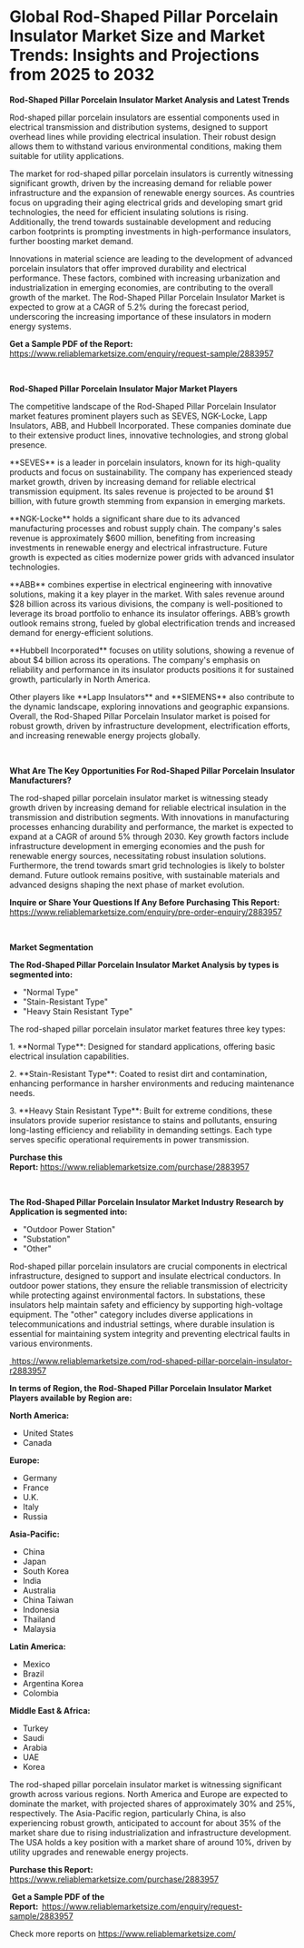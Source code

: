 <p><h1>Global Rod-Shaped Pillar Porcelain Insulator Market Size and Market Trends: Insights and Projections from 2025 to 2032</h1></p><p><strong>Rod-Shaped Pillar Porcelain Insulator Market Analysis and Latest Trends</strong></p>
<p><p>Rod-shaped pillar porcelain insulators are essential components used in electrical transmission and distribution systems, designed to support overhead lines while providing electrical insulation. Their robust design allows them to withstand various environmental conditions, making them suitable for utility applications.</p><p>The market for rod-shaped pillar porcelain insulators is currently witnessing significant growth, driven by the increasing demand for reliable power infrastructure and the expansion of renewable energy sources. As countries focus on upgrading their aging electrical grids and developing smart grid technologies, the need for efficient insulating solutions is rising. Additionally, the trend towards sustainable development and reducing carbon footprints is prompting investments in high-performance insulators, further boosting market demand.</p><p>Innovations in material science are leading to the development of advanced porcelain insulators that offer improved durability and electrical performance. These factors, combined with increasing urbanization and industrialization in emerging economies, are contributing to the overall growth of the market. The Rod-Shaped Pillar Porcelain Insulator Market is expected to grow at a CAGR of 5.2% during the forecast period, underscoring the increasing importance of these insulators in modern energy systems.</p></p>
<p><strong>Get a Sample PDF of the Report:&nbsp;</strong> <a href="https://www.reliablemarketsize.com/enquiry/request-sample/2883957?utm_campaign=2628&utm_medium=2&utm_source=Github&utm_content=ia&utm_term=13032025&utm_id=rod-shaped-pillar-porcelain-insulator">https://www.reliablemarketsize.com/enquiry/request-sample/2883957</a></p>
<p>&nbsp;</p>
<p><strong>Rod-Shaped Pillar Porcelain Insulator Major Market Players</strong></p>
<p><p>The competitive landscape of the Rod-Shaped Pillar Porcelain Insulator market features prominent players such as SEVES, NGK-Locke, Lapp Insulators, ABB, and Hubbell Incorporated. These companies dominate due to their extensive product lines, innovative technologies, and strong global presence.</p><p>**SEVES** is a leader in porcelain insulators, known for its high-quality products and focus on sustainability. The company has experienced steady market growth, driven by increasing demand for reliable electrical transmission equipment. Its sales revenue is projected to be around $1 billion, with future growth stemming from expansion in emerging markets.</p><p>**NGK-Locke** holds a significant share due to its advanced manufacturing processes and robust supply chain. The company's sales revenue is approximately $600 million, benefiting from increasing investments in renewable energy and electrical infrastructure. Future growth is expected as cities modernize power grids with advanced insulator technologies.</p><p>**ABB** combines expertise in electrical engineering with innovative solutions, making it a key player in the market. With sales revenue around $28 billion across its various divisions, the company is well-positioned to leverage its broad portfolio to enhance its insulator offerings. ABB’s growth outlook remains strong, fueled by global electrification trends and increased demand for energy-efficient solutions.</p><p>**Hubbell Incorporated** focuses on utility solutions, showing a revenue of about $4 billion across its operations. The company's emphasis on reliability and performance in its insulator products positions it for sustained growth, particularly in North America.</p><p>Other players like **Lapp Insulators** and **SIEMENS** also contribute to the dynamic landscape, exploring innovations and geographic expansions. Overall, the Rod-Shaped Pillar Porcelain Insulator market is poised for robust growth, driven by infrastructure development, electrification efforts, and increasing renewable energy projects globally.</p></p>
<p>&nbsp;</p>
<p><strong>What Are The Key Opportunities For Rod-Shaped Pillar Porcelain Insulator Manufacturers?</strong></p>
<p><p>The rod-shaped pillar porcelain insulator market is witnessing steady growth driven by increasing demand for reliable electrical insulation in the transmission and distribution segments. With innovations in manufacturing processes enhancing durability and performance, the market is expected to expand at a CAGR of around 5% through 2030. Key growth factors include infrastructure development in emerging economies and the push for renewable energy sources, necessitating robust insulation solutions. Furthermore, the trend towards smart grid technologies is likely to bolster demand. Future outlook remains positive, with sustainable materials and advanced designs shaping the next phase of market evolution.</p></p>
<p><strong>Inquire or Share Your Questions If Any Before Purchasing This Report:</strong> <a href="https://www.reliablemarketsize.com/enquiry/pre-order-enquiry/2883957?utm_campaign=2628&utm_medium=2&utm_source=Github&utm_content=ia&utm_term=13032025&utm_id=rod-shaped-pillar-porcelain-insulator">https://www.reliablemarketsize.com/enquiry/pre-order-enquiry/2883957</a></p>
<p>&nbsp;</p>
<p><strong>Market Segmentation</strong></p>
<p><strong>The Rod-Shaped Pillar Porcelain Insulator Market Analysis by types is segmented into:</strong></p>
<p><ul><li>"Normal Type"</li><li>"Stain-Resistant Type"</li><li>"Heavy Stain Resistant Type"</li></ul></p>
<p><p>The rod-shaped pillar porcelain insulator market features three key types: </p><p>1. **Normal Type**: Designed for standard applications, offering basic electrical insulation capabilities.</p><p>2. **Stain-Resistant Type**: Coated to resist dirt and contamination, enhancing performance in harsher environments and reducing maintenance needs.</p><p>3. **Heavy Stain Resistant Type**: Built for extreme conditions, these insulators provide superior resistance to stains and pollutants, ensuring long-lasting efficiency and reliability in demanding settings. Each type serves specific operational requirements in power transmission.</p></p>
<p><strong>Purchase this Report:&nbsp;</strong><a href="https://www.reliablemarketsize.com/purchase/2883957?utm_campaign=2628&utm_medium=2&utm_source=Github&utm_content=ia&utm_term=13032025&utm_id=rod-shaped-pillar-porcelain-insulator">https://www.reliablemarketsize.com/purchase/2883957</a></p>
<p>&nbsp;</p>
<p><strong>The Rod-Shaped Pillar Porcelain Insulator Market Industry Research by Application is segmented into:</strong></p>
<p><ul><li>"Outdoor Power Station"</li><li>"Substation"</li><li>"Other"</li></ul></p>
<p><p>Rod-shaped pillar porcelain insulators are crucial components in electrical infrastructure, designed to support and insulate electrical conductors. In outdoor power stations, they ensure the reliable transmission of electricity while protecting against environmental factors. In substations, these insulators help maintain safety and efficiency by supporting high-voltage equipment. The "other" category includes diverse applications in telecommunications and industrial settings, where durable insulation is essential for maintaining system integrity and preventing electrical faults in various environments.</p></p>
<p><a href="https://www.reliablemarketsize.com/rod-shaped-pillar-porcelain-insulator-r2883957?utm_campaign=2628&utm_medium=2&utm_source=Github&utm_content=ia&utm_term=13032025&utm_id=rod-shaped-pillar-porcelain-insulator">&nbsp;https://www.reliablemarketsize.com/rod-shaped-pillar-porcelain-insulator-r2883957</a></p>
<p><strong>In terms of Region, the Rod-Shaped Pillar Porcelain Insulator Market Players available by Region are:</strong></p>
<p>
    <p> <strong> North America: </strong>
        <ul>
            <li>United States</li>
            <li>Canada</li>
        </ul>
        </p> 
    <p> <strong> Europe: </strong>
        <ul>
            <li>Germany</li>
            <li>France</li>
            <li>U.K.</li>
            <li>Italy</li>
            <li>Russia</li>
        </ul>
        </p> 
    <p> <strong> Asia-Pacific: </strong>
        <ul>
            <li>China</li>
            <li>Japan</li>
            <li>South Korea</li>
            <li>India</li>
            <li>Australia</li>
            <li>China Taiwan</li>
            <li>Indonesia</li>
            <li>Thailand</li>
            <li>Malaysia</li>
        </ul>
        </p> 
    <p> <strong> Latin America: </strong>
        <ul>
            <li>Mexico</li>
            <li>Brazil</li>
            <li>Argentina Korea</li>
            <li>Colombia</li>
        </ul>
        </p> 
    <p> <strong> Middle East & Africa: </strong>
        <ul>
            <li>Turkey</li>
            <li>Saudi</li>
            <li>Arabia</li>
            <li>UAE</li>
            <li>Korea</li>
        </ul>
    </p>
    </p>
<p><p>The rod-shaped pillar porcelain insulator market is witnessing significant growth across various regions. North America and Europe are expected to dominate the market, with projected shares of approximately 30% and 25%, respectively. The Asia-Pacific region, particularly China, is also experiencing robust growth, anticipated to account for about 35% of the market share due to rising industrialization and infrastructure development. The USA holds a key position with a market share of around 10%, driven by utility upgrades and renewable energy projects.</p></p>
<p><strong>Purchase this Report: </strong><a href="https://www.reliablemarketsize.com/purchase/2883957?utm_campaign=2628&utm_medium=2&utm_source=Github&utm_content=ia&utm_term=13032025&utm_id=rod-shaped-pillar-porcelain-insulator">https://www.reliablemarketsize.com/purchase/2883957</a></p>
<p>&nbsp;<strong>Get a Sample PDF of the Report:&nbsp;&nbsp;</strong><a href="https://www.reliablemarketsize.com/enquiry/request-sample/2883957?utm_campaign=2628&utm_medium=2&utm_source=Github&utm_content=ia&utm_term=13032025&utm_id=rod-shaped-pillar-porcelain-insulator">https://www.reliablemarketsize.com/enquiry/request-sample/2883957</a></p>
<p><strong></strong></p>
<p>Check more reports on <a href="https://www.reliablemarketsize.com/?utm_campaign=2628&utm_medium=2&utm_source=Github&utm_content=ia&utm_term=13032025&utm_id=rod-shaped-pillar-porcelain-insulator">https://www.reliablemarketsize.com/</a></p>
